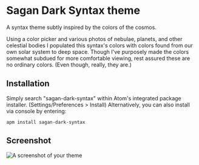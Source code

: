 # Sagan Dark Syntax theme

A syntax theme subtly inspired by the colors of the cosmos.

Using a color picker and various photos of nebulae, planets, and other celestial bodies I populated this syntax's colors with colors found from our own solar system to deep space. Though I've purposely made the colors somewhat subdued for more comfortable viewing, rest assured these are no ordinary colors. (Even though, really, they are.)

## Installation

Simply search "sagan-dark-syntax" within Atom's integrated package installer. (Settings/Preferences > Install) Alternatively, you can also install via console by entering:

`apm install sagan-dark-syntax`

## Screenshot
![A screenshot of your theme](https://raw.githubusercontent.com/coryg-io/sagan-ui/master/sagan-ui-thumb.png)
